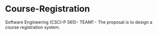 # Course-Registration
Software Engineering (CSCI-P 565)- TEAM1 - The proposal is to design a course registration system.
